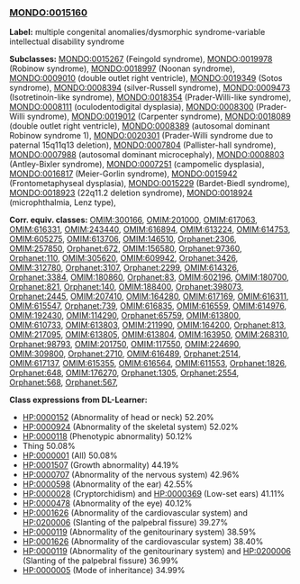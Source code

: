 
### [MONDO:0015160](http://purl.obolibrary.org/obo/MONDO_0015160)
**Label:** multiple congenital anomalies/dysmorphic syndrome-variable intellectual disability syndrome

**Subclasses:** [MONDO:0015267](http://purl.obolibrary.org/obo/MONDO_0015267) (Feingold syndrome), [MONDO:0019978](http://purl.obolibrary.org/obo/MONDO_0019978) (Robinow syndrome), [MONDO:0018997](http://purl.obolibrary.org/obo/MONDO_0018997) (Noonan syndrome), [MONDO:0009010](http://purl.obolibrary.org/obo/MONDO_0009010) (double outlet right ventricle), [MONDO:0019349](http://purl.obolibrary.org/obo/MONDO_0019349) (Sotos syndrome), [MONDO:0008394](http://purl.obolibrary.org/obo/MONDO_0008394) (silver-Russell syndrome), [MONDO:0009473](http://purl.obolibrary.org/obo/MONDO_0009473) (Isotretinoin-like syndrome), [MONDO:0018354](http://purl.obolibrary.org/obo/MONDO_0018354) (Prader-Willi-like syndrome), [MONDO:0008111](http://purl.obolibrary.org/obo/MONDO_0008111) (oculodentodigital dysplasia), [MONDO:0008300](http://purl.obolibrary.org/obo/MONDO_0008300) (Prader-Willi syndrome), [MONDO:0019012](http://purl.obolibrary.org/obo/MONDO_0019012) (Carpenter syndrome), [MONDO:0018089](http://purl.obolibrary.org/obo/MONDO_0018089) (double outlet right ventricle), [MONDO:0008389](http://purl.obolibrary.org/obo/MONDO_0008389) (autosomal dominant Robinow syndrome 1), [MONDO:0020301](http://purl.obolibrary.org/obo/MONDO_0020301) (Prader-Willi syndrome due to paternal 15q11q13 deletion), [MONDO:0007804](http://purl.obolibrary.org/obo/MONDO_0007804) (Pallister-hall syndrome), [MONDO:0007988](http://purl.obolibrary.org/obo/MONDO_0007988) (autosomal dominant microcephaly), [MONDO:0008803](http://purl.obolibrary.org/obo/MONDO_0008803) (Antley-Bixler syndrome), [MONDO:0007251](http://purl.obolibrary.org/obo/MONDO_0007251) (campomelic dysplasia), [MONDO:0016817](http://purl.obolibrary.org/obo/MONDO_0016817) (Meier-Gorlin syndrome), [MONDO:0015942](http://purl.obolibrary.org/obo/MONDO_0015942) (Frontometaphyseal dysplasia), [MONDO:0015229](http://purl.obolibrary.org/obo/MONDO_0015229) (Bardet-Biedl syndrome), [MONDO:0018923](http://purl.obolibrary.org/obo/MONDO_0018923) (22q11.2 deletion syndrome), [MONDO:0018924](http://purl.obolibrary.org/obo/MONDO_0018924) (microphthalmia, Lenz type), 

**Corr. equiv. classes:** [OMIM:300166](http://purl.obolibrary.org/obo/OMIM_300166), [OMIM:201000](http://purl.obolibrary.org/obo/OMIM_201000), [OMIM:617063](http://purl.obolibrary.org/obo/OMIM_617063), [OMIM:616331](http://purl.obolibrary.org/obo/OMIM_616331), [OMIM:243440](http://purl.obolibrary.org/obo/OMIM_243440), [OMIM:616894](http://purl.obolibrary.org/obo/OMIM_616894), [OMIM:613224](http://purl.obolibrary.org/obo/OMIM_613224), [OMIM:614753](http://purl.obolibrary.org/obo/OMIM_614753), [OMIM:605275](http://purl.obolibrary.org/obo/OMIM_605275), [OMIM:613706](http://purl.obolibrary.org/obo/OMIM_613706), [OMIM:146510](http://purl.obolibrary.org/obo/OMIM_146510), [Orphanet:2306](http://www.orpha.net/ORDO/Orphanet_2306), [OMIM:257850](http://purl.obolibrary.org/obo/OMIM_257850), [Orphanet:672](http://www.orpha.net/ORDO/Orphanet_672), [OMIM:156580](http://purl.obolibrary.org/obo/OMIM_156580), [Orphanet:97360](http://www.orpha.net/ORDO/Orphanet_97360), [Orphanet:110](http://www.orpha.net/ORDO/Orphanet_110), [OMIM:305620](http://purl.obolibrary.org/obo/OMIM_305620), [OMIM:609942](http://purl.obolibrary.org/obo/OMIM_609942), [Orphanet:3426](http://www.orpha.net/ORDO/Orphanet_3426), [OMIM:312780](http://purl.obolibrary.org/obo/OMIM_312780), [Orphanet:3107](http://www.orpha.net/ORDO/Orphanet_3107), [Orphanet:2299](http://www.orpha.net/ORDO/Orphanet_2299), [OMIM:614326](http://purl.obolibrary.org/obo/OMIM_614326), [Orphanet:3384](http://www.orpha.net/ORDO/Orphanet_3384), [OMIM:180860](http://purl.obolibrary.org/obo/OMIM_180860), [Orphanet:83](http://www.orpha.net/ORDO/Orphanet_83), [OMIM:602196](http://purl.obolibrary.org/obo/OMIM_602196), [OMIM:180700](http://purl.obolibrary.org/obo/OMIM_180700), [Orphanet:821](http://www.orpha.net/ORDO/Orphanet_821), [Orphanet:140](http://www.orpha.net/ORDO/Orphanet_140), [OMIM:188400](http://purl.obolibrary.org/obo/OMIM_188400), [Orphanet:398073](http://www.orpha.net/ORDO/Orphanet_398073), [Orphanet:2445](http://www.orpha.net/ORDO/Orphanet_2445), [OMIM:207410](http://purl.obolibrary.org/obo/OMIM_207410), [OMIM:164280](http://purl.obolibrary.org/obo/OMIM_164280), [OMIM:617169](http://purl.obolibrary.org/obo/OMIM_617169), [OMIM:616311](http://purl.obolibrary.org/obo/OMIM_616311), [OMIM:615547](http://purl.obolibrary.org/obo/OMIM_615547), [Orphanet:739](http://www.orpha.net/ORDO/Orphanet_739), [OMIM:616835](http://purl.obolibrary.org/obo/OMIM_616835), [OMIM:616559](http://purl.obolibrary.org/obo/OMIM_616559), [OMIM:614976](http://purl.obolibrary.org/obo/OMIM_614976), [OMIM:192430](http://purl.obolibrary.org/obo/OMIM_192430), [OMIM:114290](http://purl.obolibrary.org/obo/OMIM_114290), [Orphanet:65759](http://www.orpha.net/ORDO/Orphanet_65759), [OMIM:613800](http://purl.obolibrary.org/obo/OMIM_613800), [OMIM:610733](http://purl.obolibrary.org/obo/OMIM_610733), [OMIM:613803](http://purl.obolibrary.org/obo/OMIM_613803), [OMIM:211990](http://purl.obolibrary.org/obo/OMIM_211990), [OMIM:164200](http://purl.obolibrary.org/obo/OMIM_164200), [Orphanet:813](http://www.orpha.net/ORDO/Orphanet_813), [OMIM:217095](http://purl.obolibrary.org/obo/OMIM_217095), [OMIM:613805](http://purl.obolibrary.org/obo/OMIM_613805), [OMIM:613804](http://purl.obolibrary.org/obo/OMIM_613804), [OMIM:163950](http://purl.obolibrary.org/obo/OMIM_163950), [OMIM:268310](http://purl.obolibrary.org/obo/OMIM_268310), [Orphanet:98793](http://www.orpha.net/ORDO/Orphanet_98793), [OMIM:201750](http://purl.obolibrary.org/obo/OMIM_201750), [OMIM:117550](http://purl.obolibrary.org/obo/OMIM_117550), [OMIM:224690](http://purl.obolibrary.org/obo/OMIM_224690), [OMIM:309800](http://purl.obolibrary.org/obo/OMIM_309800), [Orphanet:2710](http://www.orpha.net/ORDO/Orphanet_2710), [OMIM:616489](http://purl.obolibrary.org/obo/OMIM_616489), [Orphanet:2514](http://www.orpha.net/ORDO/Orphanet_2514), [OMIM:617137](http://purl.obolibrary.org/obo/OMIM_617137), [OMIM:615355](http://purl.obolibrary.org/obo/OMIM_615355), [OMIM:616564](http://purl.obolibrary.org/obo/OMIM_616564), [OMIM:611553](http://purl.obolibrary.org/obo/OMIM_611553), [Orphanet:1826](http://www.orpha.net/ORDO/Orphanet_1826), [Orphanet:648](http://www.orpha.net/ORDO/Orphanet_648), [OMIM:176270](http://purl.obolibrary.org/obo/OMIM_176270), [Orphanet:1305](http://www.orpha.net/ORDO/Orphanet_1305), [Orphanet:2554](http://www.orpha.net/ORDO/Orphanet_2554), [Orphanet:568](http://www.orpha.net/ORDO/Orphanet_568), [Orphanet:567](http://www.orpha.net/ORDO/Orphanet_567), 

**Class expressions from DL-Learner:**

- [HP:0000152](http://purl.obolibrary.org/obo/HP_0000152) (Abnormality of head or neck) 52.20%
- [HP:0000924](http://purl.obolibrary.org/obo/HP_0000924) (Abnormality of the skeletal system) 52.02%
- [HP:0000118](http://purl.obolibrary.org/obo/HP_0000118) (Phenotypic abnormality) 50.12%
- Thing 50.08%
- [HP:0000001](http://purl.obolibrary.org/obo/HP_0000001) (All) 50.08%
- [HP:0001507](http://purl.obolibrary.org/obo/HP_0001507) (Growth abnormality) 44.19%
- [HP:0000707](http://purl.obolibrary.org/obo/HP_0000707) (Abnormality of the nervous system) 42.96%
- [HP:0000598](http://purl.obolibrary.org/obo/HP_0000598) (Abnormality of the ear) 42.55%
- [HP:0000028](http://purl.obolibrary.org/obo/HP_0000028) (Cryptorchidism) and [HP:0000369](http://purl.obolibrary.org/obo/HP_0000369) (Low-set ears) 41.11%
- [HP:0000478](http://purl.obolibrary.org/obo/HP_0000478) (Abnormality of the eye) 40.12%
- [HP:0001626](http://purl.obolibrary.org/obo/HP_0001626) (Abnormality of the cardiovascular system) and [HP:0200006](http://purl.obolibrary.org/obo/HP_0200006) (Slanting of the palpebral fissure) 39.27%
- [HP:0000119](http://purl.obolibrary.org/obo/HP_0000119) (Abnormality of the genitourinary system) 38.59%
- [HP:0001626](http://purl.obolibrary.org/obo/HP_0001626) (Abnormality of the cardiovascular system) 38.40%
- [HP:0000119](http://purl.obolibrary.org/obo/HP_0000119) (Abnormality of the genitourinary system) and [HP:0200006](http://purl.obolibrary.org/obo/HP_0200006) (Slanting of the palpebral fissure) 36.99%
- [HP:0000005](http://purl.obolibrary.org/obo/HP_0000005) (Mode of inheritance) 34.99%


